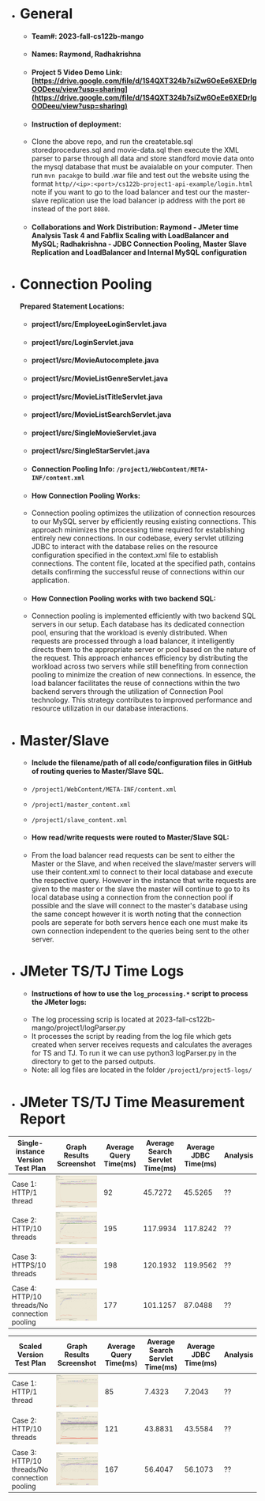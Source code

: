 - # General
    - #### Team#: 2023-fall-cs122b-mango
    
    - #### Names: Raymond, Radhakrishna
    
    - #### Project 5 Video Demo Link: [https://drive.google.com/file/d/1S4QXT324b7siZw6OeEe6XEDrIgOODeeu/view?usp=sharing](https://drive.google.com/file/d/1S4QXT324b7siZw6OeEe6XEDrIgOODeeu/view?usp=sharing)

    - #### Instruction of deployment:
    - Clone the above repo, and run the createtable.sql storedprocedures.sql and movie-data.sql then execute the XML parser to parse through all data and store standford movie data onto the mysql database that must be avaialable on your computer. Then run ```mvn pacakge``` to build .war file and test out the website using the format ```http//<ip>:<port>/cs122b-project1-api-example/login.html``` note if you want to go to the load balancer and test our the master-slave replication use the load balancer ip address with the port ```80``` instead of the port ```8080```.

    - #### Collaborations and Work Distribution: Raymond - JMeter time Analysis Task 4 and Fabflix Scaling with LoadBalancer and MySQL; Radhakrishna - JDBC Connection Pooling, Master Slave Replication and LoadBalancer and Internal MySQL configuration


- # Connection Pooling
  
    **Prepared Statement Locations:**
    -  #### project1/src/EmployeeLoginServlet.java
    -  #### project1/src/LoginServlet.java
    -  #### project1/src/MovieAutocomplete.java
    -  #### project1/src/MovieListGenreServlet.java
    -  #### project1/src/MovieListTitleServlet.java
    -  #### project1/src/MovieListSearchServlet.java
    -  #### project1/src/SingleMovieServlet.java
    -  #### project1/src/SingleStarServlet.java

    - #### Connection Pooling Info: ```/project1/WebContent/META-INF/content.xml```
    
    - #### How Connection Pooling Works:
    - Connection pooling optimizes the utilization of connection resources to our MySQL server by efficiently reusing existing connections. This approach minimizes the processing time required for establishing entirely new connections. In our codebase, every servlet utilizing JDBC to interact with the database relies on the resource configuration specified in the context.xml file to establish connections. The content file, located at the specified path, contains details confirming the successful reuse of connections within our application.
    
    - #### How Connection Pooling works with two backend SQL:
    - Connection pooling is implemented efficiently with two backend SQL servers in our setup. Each database has its dedicated connection pool, ensuring that the workload is evenly distributed. When requests are processed through a load balancer, it intelligently directs them to the appropriate server or pool based on the nature of the request. This approach enhances efficiency by distributing the workload across two servers while still benefiting from connection pooling to minimize the creation of new connections. In essence, the load balancer facilitates the reuse of connections within the two backend servers through the utilization of Connection Pool technology. This strategy contributes to improved performance and resource utilization in our database interactions.
    

- # Master/Slave
    - #### Include the filename/path of all code/configuration files in GitHub of routing queries to Master/Slave SQL.
    - ```/project1/WebContent/META-INF/content.xml```
    - ```/project1/master_content.xml```
    - ```/project1/slave_content.xml```

    - #### How read/write requests were routed to Master/Slave SQL:
    - From the load balancer read requests can be sent to either the Master or the Slave, and when received the slave/master servers will use their content.xml to connect to their local database and execute the respective query. However in the instance that write requests are given to the master or the slave the master will continue to go to its local database using a connection from the connection pool if possible and the slave will connect to the master's database using the same concept however it is worth noting that the connection pools are seperate for both servers hence each one must make its own connection independent to the queries being sent to the other server.
    

- # JMeter TS/TJ Time Logs
    - #### Instructions of how to use the `log_processing.*` script to process the JMeter logs:
    - The log processing scrip is located at 2023-fall-cs122b-mango/project1/logParser.py
    - It processes the script by reading from the log file which gets created when server receives requests and calculates the averages for TS and TJ. To run it we can use python3 logParser.py in the directory to get to the parsed outputs.
    - Note: all log files are located in the folder ```/project1/project5-logs/```


- # JMeter TS/TJ Time Measurement Report

| **Single-instance Version Test Plan**          | **Graph Results Screenshot** | **Average Query Time(ms)** | **Average Search Servlet Time(ms)** | **Average JDBC Time(ms)** | **Analysis** |
|------------------------------------------------|------------------------------|----------------------------|-------------------------------------|---------------------------|--------------|
| Case 1: HTTP/1 thread                          | ![image1](project1/img/single-case-1.png)   | 92                         | 45.7272                             | 45.5265                   | ??           |
| Case 2: HTTP/10 threads                        | ![image2](project1/img/single-case-2.png)   | 195                        | 117.9934                            | 117.8242                  | ??           |
| Case 3: HTTPS/10 threads                       | ![image3](project1/img/single-case-3.png)   | 198                        | 120.1932                            | 119.9562                  | ??           |
| Case 4: HTTP/10 threads/No connection pooling  | ![image4](project1/img/single-case-4.png)   | 177                        | 101.1257                            | 87.0488                   | ??           |

| **Scaled Version Test Plan**                   | **Graph Results Screenshot** | **Average Query Time(ms)** | **Average Search Servlet Time(ms)** | **Average JDBC Time(ms)** | **Analysis** |
|------------------------------------------------|------------------------------|----------------------------|-------------------------------------|---------------------------|--------------|
| Case 1: HTTP/1 thread                          | ![image5](project1/img/scaled-case-1.png)   | 85                         | 7.4323                              | 7.2043                    | ??           |
| Case 2: HTTP/10 threads                        | ![image6](project1/img/scaled-case-2.png)   | 121                        | 43.8831                             | 43.5584                   | ??           |
| Case 3: HTTP/10 threads/No connection pooling  | ![image7](project1/img/scaled-case-3.png)   | 167                        | 56.4047                             | 56.1073                   | ??           |


